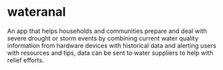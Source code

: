 # wateranal

An app that helps households and communities prepare and deal with severe drought or storm events by combining current water quality information from hardware devices with historical data and alerting users with resources and tips, data can be sent to water suppliers to help with relief efforts.

